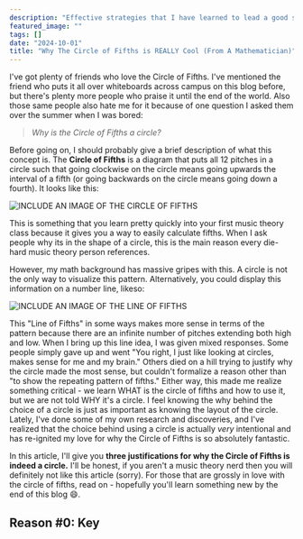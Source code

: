 ```yaml
---
description: "Effective strategies that I have learned to lead a good secional rehearsal"
featured_image: ""
tags: []
date: "2024-10-01"
title: "Why The Circle of Fifths is REALLY Cool (From A Mathematician)"
---
```




I've got plenty of friends who love the Circle of Fifths. I've mentioned the friend who puts it all over whiteboards across campus on this blog before, but there's plenty more people who praise it until the end of the world. Also those same people also hate me for it because of one question I asked them over the summer when I was bored:

> *Why is the Circle of Fifths a circle?*

Before going on, I should probably give a brief description of what this concept is. The **Circle of Fifths** is a diagram that puts all 12 pitches in a circle such that going clockwise on the circle means going upwards the interval of a fifth (or going backwards on the circle means going down a fourth). It looks like this:

![INCLUDE AN IMAGE OF THE CIRCLE OF FIFTHS]()

This is something that you learn pretty quickly into your first music theory class because it gives you a way to easily calculate fifths. When I ask people why its in the shape of a circle, this is the main reason every die-hard music theory person references. 

However, my math background has massive gripes with this. A circle is not the only way to visualize this pattern. Alternatively, you could display this information on a number line, likeso:

![INCLUDE AN IMAGE OF THE LINE OF FIFTHS]()

This "Line of Fifths" in some ways makes more sense in terms of the pattern because there are an infinite number of pitches extending both high and low. When I bring up this line idea, I was given mixed responses. Some people simply gave up and went "You right, I just like looking at circles, makes sense for me and my brain." Others died on a hill trying to justify why the circle made the most sense, but couldn't formalize a reason other than "to show the repeating pattern of fifths." Either way, this made me realize something critical - we learn WHAT is the circle of fifths and how to use it, but we are not told WHY it's a circle. I feel knowing the why behind the choice of a circle is just as important  as knowing the layout of the circle. Lately, I've done some of my own research and discoveries, and I've realized that the choice behind using a circle is actually *very* intentional and has re-ignited my love for why the Circle of Fifths is so absolutely fantastic. 

In this article, I'll give you **three justifications for why the Circle of Fifths is indeed a circle.** I'll be honest, if you aren't a music theory nerd then you will definitely not like this article (sorry). For those that are grossly in love with the circle of fifths, read on - hopefully you'll learn something new by the end of this blog :smile:.

## Reason #0: Key 